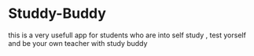 # Studdy-Buddy
this is a very usefull app for students who are into self study , test yorself and be your own teacher with study buddy
